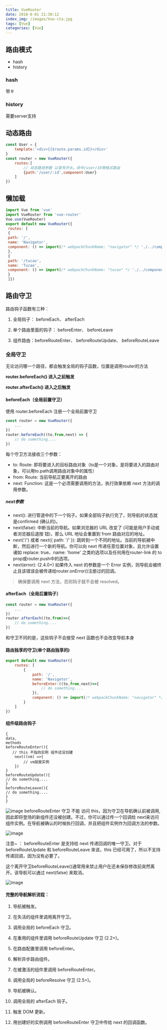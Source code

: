 ```yaml
---
title: VueRouter
date: 2018-6-01 21:30:12
index_img: /images/Vue-cta.jpg
tags: [Vue]
categories: [Vue]
---
```

## 路由模式
- hash
- history

### hash
带＃
### history
需要server支持

## 动态路由

```js
const User = {
    template:'<div>{{$route.params.id}}</div>'
}
const router = new VueRouter({
    routes:[
        // 动态路径参数 以冒号开头。命中/user/10等格式路由
        {path:'/user/:id',component:User}
    ]
})
```
## 懒加载

```js
import Vue from 'vue'
import VueRouter from 'vue-router'
Vue.use(VueRouter)
export default new VueRouter({
 routes: [
 {
 path: '/',
 name: 'Navigator',
 component: () => import(/* webpackChunkName: "navigator" */ './../components/Navigator')
 },
 {
 path: '/tucao',
 name: 'Tucao',
 component: () => import(/* webpackChunkName: "tucao" */ './../components/Tucao')
 }
 ]})
```
## 路由守卫
路由钩子函数有三种：
1. 全局钩子： beforeEach、 afterEach

2. 单个路由里面的钩子： beforeEnter、 beforeLeave

3. 组件路由：beforeRouteEnter、 beforeRouteUpdate、 beforeRouteLeave

### 全局守卫
无论访问哪一个路径，都会触发全局的钩子函数，位置是调用router的方法

**router.beforeEach() 进入之前触发**

**router.afterEach() 进入之后触发**

#### beforeEach（全局前置守卫）
使用 router.beforeEach 注册一个全局前置守卫

```js
const router = new VueRouter({
    ...
})
router.beforeEach((to,from,next) => {
    // do something....   
})
```
每个守卫方法接收三个参数：
- to: Route: 即将要进入的目标路由对象（to是一个对象，是将要进入的路由对象，可以用to.path调用路由对象中的属性）
- from: Route: 当前导航正要离开的路由
- next: Function: 这是一个必须需要调用的方法，执行效果依赖 next 方法的调用参数。

##### next参数
 - next(): 进行管道中的下一个钩子。如果全部钩子执行完了，则导航的状态就是confirmed (确认的)。
 - next(false): 中断当前的导航。如果浏览器的 URL 改变了 (可能是用户手动或者浏览器后退按 钮)，那么 URL 地址会重置到 from 路由对应的地址。
 - next('/') 或者 next({ path: '/' }): 跳转到一个不同的地址。当前的导航被中断，然后进行一个新的导航。你可以向 next 传递任意位置对象，且允许设置诸如 replace: true、name: 'home' 之类的选项以及任何用在router-link 的 to prop或router.push中的选项。
 - next(error): (2.4.0+) 如果传入 next 的参数是一个 Error 实例，则导航会被终止且该错误会被传递给router.onError()注册过的回调。

> 确保要调用 next 方法，否则钩子就不会被 resolved。

#### afterEach（全局后置钩子）

```js
const router = new VueRouter({
    ...
})
router.afterEach((to,from)=>{
    // do something....   
})
```
和守卫不同的是，这些钩子不会接受 next 函数也不会改变导航本身
#### 路由独享的守卫(单个路由独享的)

```js
export default new VueRouter({
    routes: [
        {
            path: '/',
            name: 'Navigator',
            beforeEnter:((to,from,next)=>{
                // do something....   
            }),
            component: () => import(/* webpackChunkName: "navigator" */ './../components/Navigator')
        }
    ]
})
```
#### 组件级路由钩子

```
{
data,
methods
beforeRouteEnter(){
   // this 不指向实例 组件还没创建
    next((vm) =>{
        // vm就是实例
    })
}
beforeRouteUpdate(){
// do something....   
}
beforeRouteLeave(){
// do something....   
} 
}

```

![image](luyou1.png)
beforeRouteEnter 守卫 不能 访问 this，因为守卫在导航确认前被调用,因此即将登场的新组件还没被创建。不过，你可以通过传一个回调给 next来访问组件实例。在导航被确认的时候执行回调，并且把组件实例作为回调方法的参数。

![image](luyou2.png)

注意~ ： beforeRouteEnter 是支持给 next 传递回调的唯一守卫。对于 beforeRouteUpdate 和 beforeRouteLeave 来说，this 已经可用了，所以不支持传递回调，因为没有必要了。

这个离开守卫beforeRouteLeave()通常用来禁止用户在还未保存修改前突然离开。该导航可以通过 next(false) 来取消。

![image](luyou3.png)

#### 完整的导航解析流程：

1. 导航被触发。

2. 在失活的组件里调用离开守卫。

3. 调用全局的 beforeEach 守卫。

4. 在重用的组件里调用 beforeRouteUpdate 守卫 (2.2+)。

5. 在路由配置里调用 beforeEnter。

6. 解析异步路由组件。

7. 在被激活的组件里调用 beforeRouteEnter。

8. 调用全局的 beforeResolve 守卫 (2.5+)。

9. 导航被确认。

10. 调用全局的 afterEach 钩子。

11. 触发 DOM 更新。

12. 用创建好的实例调用 beforeRouteEnter 守卫中传给 next 的回调函数。
